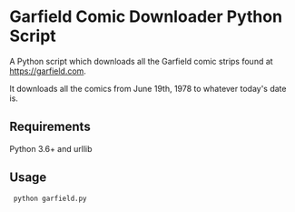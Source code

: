 # Garfield Comic Downloader Python Script

A Python script which downloads all the Garfield comic strips found at <https://garfield.com>.

It downloads all the comics from June 19th, 1978 to whatever today's date is.

## Requirements

 Python 3.6+ and urllib

## Usage

```python
 python garfield.py
 ```
